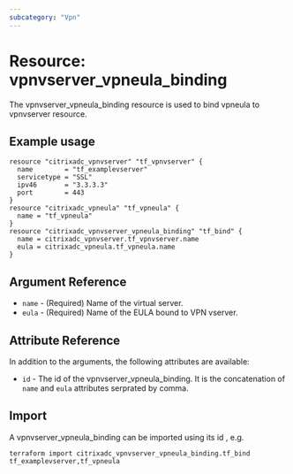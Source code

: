 ```yaml
---
subcategory: "Vpn"
---
```


# Resource: vpnvserver_vpneula_binding

The vpnvserver_vpneula_binding resource is used to bind vpneula to vpnvserver resource.


## Example usage

```hcl
resource "citrixadc_vpnvserver" "tf_vpnvserver" {
  name        = "tf_examplevserver"
  servicetype = "SSL"
  ipv46       = "3.3.3.3"
  port        = 443
}
resource "citrixadc_vpneula" "tf_vpneula" {
  name = "tf_vpneula"
}
resource "citrixadc_vpnvserver_vpneula_binding" "tf_bind" {
  name = citrixadc_vpnvserver.tf_vpnvserver.name
  eula = citrixadc_vpneula.tf_vpneula.name
}
```


## Argument Reference

* `name` - (Required) Name of the virtual server.
* `eula` - (Required) Name of the EULA bound to VPN vserver.


## Attribute Reference

In addition to the arguments, the following attributes are available:

* `id` - The id of the vpnvserver_vpneula_binding. It is the concatenation  of `name` and `eula` attributes serprated by comma.


## Import

A vpnvserver_vpneula_binding can be imported using its id , e.g.

```shell
terraform import citrixadc_vpnvserver_vpneula_binding.tf_bind tf_examplevserver,tf_vpneula
```
